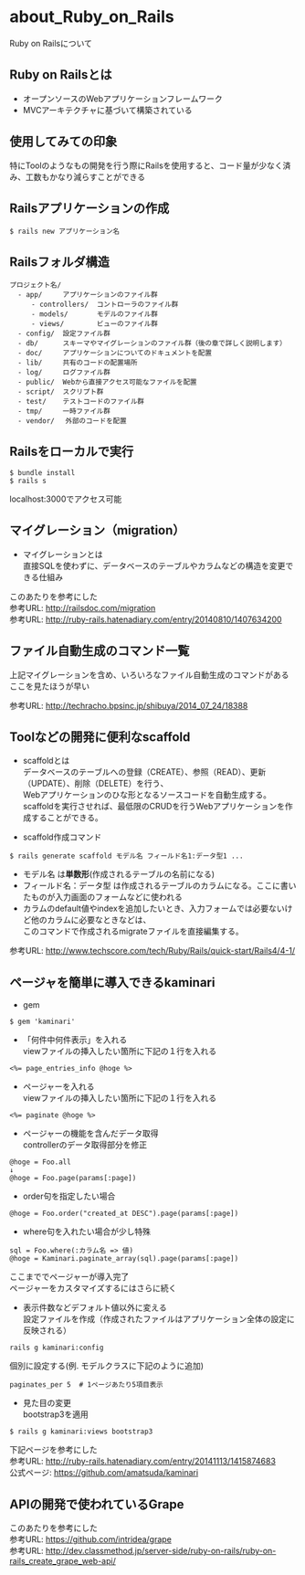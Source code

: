 # about_Ruby_on_Rails
Ruby on Railsについて

## Ruby on Railsとは
* オープンソースのWebアプリケーションフレームワーク  
* MVCアーキテクチャに基づいて構築されている

## 使用してみての印象
特にToolのようなもの開発を行う際にRailsを使用すると、コード量が少なく済み、工数もかなり減らすことができる

## Railsアプリケーションの作成
```
$ rails new アプリケーション名
```

## Railsフォルダ構造
```
プロジェクト名/
  - app/     アプリケーションのファイル群
　　  - controllers/  コントローラのファイル群
　　  - models/       モデルのファイル群
　　  - views/        ビューのファイル群
  - config/  設定ファイル群
  - db/      スキーマやマイグレーションのファイル群（後の章で詳しく説明します）
  - doc/     アプリケーションについてのドキュメントを配置
  - lib/     共有のコードの配置場所
  - log/     ログファイル群
  - public/  Webから直接アクセス可能なファイルを配置
  - script/  スクリプト群
  - test/    テストコードのファイル群
  - tmp/     一時ファイル群
  - vendor/　 外部のコードを配置
```

## Railsをローカルで実行
```
$ bundle install
$ rails s
```
localhost:3000でアクセス可能

## マイグレーション（migration）
* マイグレーションとは  
直接SQLを使わずに、データベースのテーブルやカラムなどの構造を変更できる仕組み  

このあたりを参考にした  
参考URL: http://railsdoc.com/migration  
参考URL: http://ruby-rails.hatenadiary.com/entry/20140810/1407634200  


## ファイル自動生成のコマンド一覧
上記マイグレーションを含め、いろいろなファイル自動生成のコマンドがある  
ここを見たほうが早い  

参考URL: http://techracho.bpsinc.jp/shibuya/2014_07_24/18388  

## Toolなどの開発に便利なscaffold
* scaffoldとは  
データベースのテーブルへの登録（CREATE）、参照（READ）、更新（UPDATE）、削除（DELETE）を行う、  
Webアプリケーションのひな形となるソースコードを自動生成する。  
scaffoldを実行させれば、最低限のCRUDを行うWebアプリケーションを作成することができる。

* scaffold作成コマンド
```
$ rails generate scaffold モデル名 フィールド名1:データ型1 ...
```
* モデル名 は**単数形**(作成されるテーブルの名前になる)  
* フィールド名：データ型 は作成されるテーブルのカラムになる。ここに書いたものが入力画面のフォームなどに使われる  
* カラムのdefault値やindexを追加したいとき、入力フォームでは必要ないけど他のカラムに必要なときなどは、  
このコマンドで作成されるmigrateファイルを直接編集する。  

参考URL: http://www.techscore.com/tech/Ruby/Rails/quick-start/Rails4/4-1/

## ページャを簡単に導入できるkaminari
* gem
```
$ gem 'kaminari'
```

* 「何件中何件表示」を入れる  
viewファイルの挿入したい箇所に下記の１行を入れる
```
<%= page_entries_info @hoge %>
```

* ページャーを入れる  
viewファイルの挿入したい箇所に下記の１行を入れる
```
<%= paginate @hoge %>
```

* ページャーの機能を含んだデータ取得  
controllerのデータ取得部分を修正
```
@hoge = Foo.all
↓
@hoge = Foo.page(params[:page])
```

* order句を指定したい場合
```
@hoge = Foo.order("created_at DESC").page(params[:page])
```

* where句を入れたい場合が少し特殊
```
sql = Foo.where(:カラム名 => 値)
@hoge = Kaminari.paginate_array(sql).page(params[:page])
```

ここまででページャーが導入完了  
ページャーをカスタマイズするにはさらに続く  

* 表示件数などデフォルト値以外に変える  
設定ファイルを作成（作成されたファイルはアプリケーション全体の設定に反映される）
```
rails g kaminari:config
```
個別に設定する(例. モデルクラスに下記のように追加)
```
paginates_per 5  # 1ページあたり5項目表示
```

* 見た目の変更  
bootstrap3を適用
```
$ rails g kaminari:views bootstrap3
```

下記ページを参考にした  
参考URL: http://ruby-rails.hatenadiary.com/entry/20141113/1415874683  
公式ページ: https://github.com/amatsuda/kaminari

## APIの開発で使われているGrape
このあたりを参考にした  
参考URL: https://github.com/intridea/grape  
参考URL: http://dev.classmethod.jp/server-side/ruby-on-rails/ruby-on-rails_create_grape_web-api/